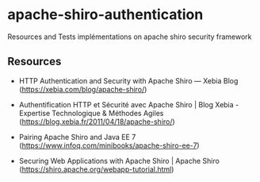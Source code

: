 # apache-shiro-authentication
Resources and Tests implémentations on apache shiro security framework

## Resources

- HTTP Authentication and Security with Apache Shiro — Xebia Blog (https://xebia.com/blog/apache-shiro/)
- Authentification HTTP et Sécurité avec Apache Shiro | Blog Xebia - Expertise Technologique & Méthodes Agiles (https://blog.xebia.fr/2011/04/18/apache-shiro/)

- Pairing Apache Shiro and Java EE 7 (https://www.infoq.com/minibooks/apache-shiro-ee-7)
- Securing Web Applications with Apache Shiro | Apache Shiro (https://shiro.apache.org/webapp-tutorial.html)
